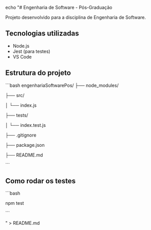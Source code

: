 echo "# Engenharia de Software - Pós-Graduação 

Projeto desenvolvido para a disciplina de Engenharia de Software.

## Tecnologias utilizadas

- Node.js
- Jest (para testes)
- VS Code

## Estrutura do projeto

\`\`\`bash
engenhariaSoftwarePos/
├── node_modules/

├── src/

│   └── index.js

├── tests/

│   └── index.test.js

├── .gitignore

├── package.json

├── README.md

\`\`\`

## Como rodar os testes

\`\`\`bash

npm test

\`\`\`

" > README.md
